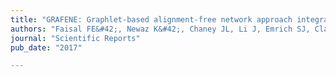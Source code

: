 ```yaml
---
title: "GRAFENE: Graphlet-based alignment-free network approach integrates 3D structural and sequence (residue order) data to improve protein structural comparison"
authors: "Faisal FE&#42;, Newaz K&#42;, Chaney JL, Li J, Emrich SJ, Clark PL, Milenković T"
journal: "Scientific Reports"
pub_date: "2017"

---
```

